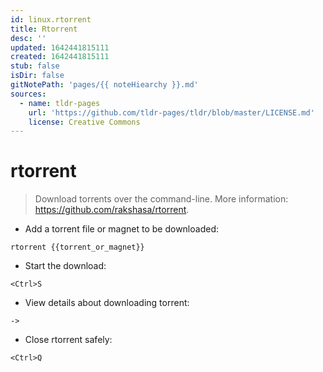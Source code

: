 ```yaml
---
id: linux.rtorrent
title: Rtorrent
desc: ''
updated: 1642441815111
created: 1642441815111
stub: false
isDir: false
gitNotePath: 'pages/{{ noteHiearchy }}.md'
sources:
  - name: tldr-pages
    url: 'https://github.com/tldr-pages/tldr/blob/master/LICENSE.md'
    license: Creative Commons
---
```

# rtorrent

> Download torrents over the command-line.
> More information: <https://github.com/rakshasa/rtorrent>.

- Add a torrent file or magnet to be downloaded:

`rtorrent {{torrent_or_magnet}}`

- Start the download:

`<Ctrl>S`

- View details about downloading torrent:

`->`

- Close rtorrent safely:

`<Ctrl>Q`


